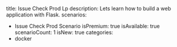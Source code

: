 title: Issue Check Prod Lp
description: Lets learn how to build a web application with Flask.
scenarios: 
  - Issue Check Prod Scenario
isPremium: true
isAvailable: true
scenarioCount: 1
isNew: true
categories: 
  - docker
